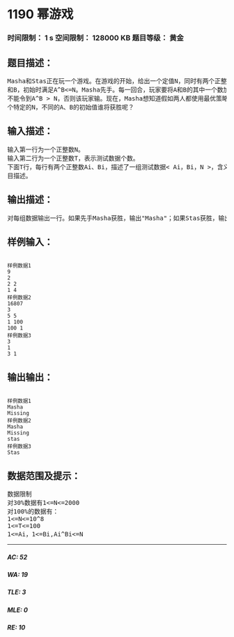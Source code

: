# 1190 幂游戏   
### 时间限制： 1 s     空间限制： 128000 KB     题目等级： 黄金  
## 题目描述：  

<pre>
Masha和Stas正在玩一个游戏。在游戏的开始，给出一个定值N，同时有两个正整数A  
和B，初始时满足A^B<=N。Masha先手。每一回合，玩家要将A和B的其中一个数加上1，但  
不能令到A^B > N，否则该玩家输。现在，Masha想知道假如两人都使用最优策略，对于一  
个特定的N，不同的A、B的初始值谁将获胜呢？
</pre>
  
  
## 输入描述：  

<pre>
输入第一行为一个正整数N。  
输入第二行为一个正整数T，表示测试数据个数。  
下面T行，每行有两个正整数Ai、Bi，描述了一组测试数据< Ai，Bi，N >，含义如题  
目描述。
</pre>
  
  
## 输出描述：  

<pre>
对每组数据输出一行。如果先手Masha获胜，输出"Masha"；如果Stas获胜，输出"Stas"；如果和则输出"Missing"（不用输出引号）
</pre>
  
  
## 样例输入：  

<pre><code>
样例数据1  
9  
2  
2 2  
1 4
样例数据2
16807  
3  
5 5  
1 100  
100 1
样例数据3
3  
1  
3 1
</code></pre>
  
  
## 输出输出：  

<pre><code>
样例数据1
Masha  
Missing
样例数据2
Masha  
Missing  
stas
样例数据3
Stas
</code></pre>
  
  
## 数据范围及提示：  

<pre>
数据限制  
对30%数据有1<=N<=2000  
对100%的数据有：  
1<=N<=10^8  
1<=T<=100  
1<=Ai，1<=Bi,Ai^Bi<=N
</pre>
  
  
***  

##### AC: 52  
##### WA: 19  
##### TLE: 3  
##### MLE: 0  
##### RE: 10  
